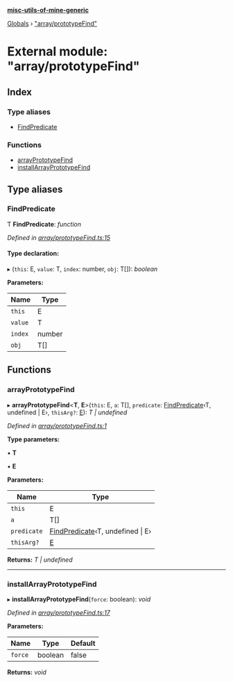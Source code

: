 **[misc-utils-of-mine-generic](../README.md)**

[Globals](../globals.md) › ["array/prototypeFind"](_array_prototypefind_.md)

# External module: "array/prototypeFind"

## Index

### Type aliases

* [FindPredicate](_array_prototypefind_.md#findpredicate)

### Functions

* [arrayPrototypeFind](_array_prototypefind_.md#arrayprototypefind)
* [installArrayPrototypeFind](_array_prototypefind_.md#installarrayprototypefind)

## Type aliases

###  FindPredicate

Ƭ **FindPredicate**: *function*

*Defined in [array/prototypeFind.ts:15](https://github.com/cancerberoSgx/misc-utils-of-mine/blob/04abc74/misc-utils-of-mine-generic/src/array/prototypeFind.ts#L15)*

#### Type declaration:

▸ (`this`: E, `value`: T, `index`: number, `obj`: T[]): *boolean*

**Parameters:**

Name | Type |
------ | ------ |
`this` | E |
`value` | T |
`index` | number |
`obj` | T[] |

## Functions

###  arrayPrototypeFind

▸ **arrayPrototypeFind**<**T**, **E**>(`this`: E, `a`: T[], `predicate`: [FindPredicate](_array_prototypefind_.md#findpredicate)‹T, undefined | E›, `thisArg?`: [E]()): *T | undefined*

*Defined in [array/prototypeFind.ts:1](https://github.com/cancerberoSgx/misc-utils-of-mine/blob/04abc74/misc-utils-of-mine-generic/src/array/prototypeFind.ts#L1)*

**Type parameters:**

▪ **T**

▪ **E**

**Parameters:**

Name | Type |
------ | ------ |
`this` | E |
`a` | T[] |
`predicate` | [FindPredicate](_array_prototypefind_.md#findpredicate)‹T, undefined \| E› |
`thisArg?` | [E]() |

**Returns:** *T | undefined*

___

###  installArrayPrototypeFind

▸ **installArrayPrototypeFind**(`force`: boolean): *void*

*Defined in [array/prototypeFind.ts:17](https://github.com/cancerberoSgx/misc-utils-of-mine/blob/04abc74/misc-utils-of-mine-generic/src/array/prototypeFind.ts#L17)*

**Parameters:**

Name | Type | Default |
------ | ------ | ------ |
`force` | boolean | false |

**Returns:** *void*